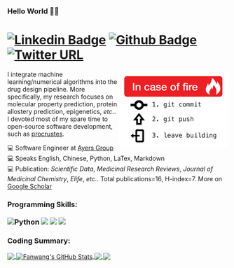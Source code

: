 ### Hello World 🐱‍💻

# [![Linkedin Badge](https://img.shields.io/badge/-LinkedIn-0077B5?style=flat&logo=Linkedin&logoColor=white&link=https://www.linkedin.com/in/fanwang-meng-3687a6a2/?locale=en_US)](https://www.linkedin.com/in/fanwang-meng-3687a6a2/?locale=en_US)  [![Github Badge](https://img.shields.io/badge/-Github-242A2D?style=flat&logo=Github&logoColor=white&link=https://github.com/fwmeng88/)](https://github.com/fwmeng88/)  [![Twitter URL](https://img.shields.io/twitter/url?url=https%3A%2F%2Ftwitter.com%2FFanwangMeng)](https://twitter.com/FanwangMeng)

<img src="./git_fire.png" min-width="267px" max-width="267px" width="250px" align="right" alt="Logo git_fire png">

<p align="left">

I integrate machine learning/numerical algorithms into the drug design
pipeline. More specifically, my research focuses on molecular property prediction, protein allostery prediction, epigenetics, *etc.*. I devoted most of my spare time to open-source software development, such as
[procrustes](https://github.com/theochem/procrustes).
<br>

💻 Software Engineer at [Ayers Group](https://www.chemistry.mcmaster.ca/ayers/)<br>
💻 Speaks English, Chinese, Python, LaTex, Markdown<br>
💻 Publication: *Scientific Data*, *Medicinal Research Reviews*, *Journal of Medicinal Chemistry*,
*Elife*, *etc.*. Total publications=16,
H-index=7. More on [Google Scholar](https://scholar.google.ca/citations?user=5Xk8ab8AAAAJ&hl=en)<br>
</p>

### Programming Skills: <br/> <br/> ![Python](https://img.shields.io/badge/-Python-0077B5?style=flat&logoColor=white&logo=python)  ![](https://img.shields.io/badge/Shell-Bash-informational?style=flat&logo=gnu-bash&logoColor=white&color=blueviolet)  ![](https://img.shields.io/badge/GitHub-Git-informational?style=flat&logo=git&logoColor=white&color=blueviolet)  ![](https://img.shields.io/badge/OS-Linux-informational?style=flat&logo=linux&logoColor=white&color=blueviolet)<br/>


### Coding Summary:


<a href="https://github.com/fwmeng88/fwmeng88">
  <img align="center" src="https://github-readme-stats.vercel.app/api/top-langs/?username=fwmeng88&hide=html,tex&title_color=ffffff&text_color=c9cacc&icon_color=blueviolet&bg_color=1d1f21&langs_count=3" />
</a>
<a href="https://github.com/fwmeng88/fwmeng88">
  <img align="center" src="https://github-readme-stats.vercel.app/api?username=fwmeng88&show_icons=true&line_height=27&count_private=true&title_color=ffffff&text_color=c9cacc&icon_color=blueviolet&bg_color=1d1f21" alt="Fanwang's GitHub Stats" />
</a>

<a href="https://github.com/theochem/procrustes">
  <img align="center" src="https://github-readme-stats.vercel.app/api/pin/?username=theochem&repo=procrustes&title_color=ffffff&text_color=c9cacc&icon_color=blueviolet&bg_color=1d1f21" />
</a>


<a href="https://github.com/theochem/iodata">
  <img align="center" src="https://github-readme-stats.vercel.app/api/pin/?username=theochem&repo=iodata&title_color=ffffff&text_color=c9cacc&icon_color=blueviolet&bg_color=1d1f21" />
</a>

<!-- <a href="https://github.com/theochem/B3clf">
  <img align="center" src="https://github-readme-stats.vercel.app/api/pin/?username=theochem&repo=B3clf&title_color=ffffff&text_color=c9cacc&icon_color=blueviolet&bg_color=1d1f21" />
</a>

<a href="https://github.com/theochem/B3DB">
  <img align="center" src="https://github-readme-stats.vercel.app/api/pin/?username=theochem&repo=B3DB&title_color=ffffff&text_color=c9cacc&icon_color=blueviolet&bg_color=1d1f21" />
</a> -->
